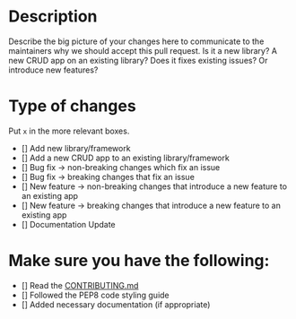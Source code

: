 # Description

Describe the big picture of your changes here to communicate to the maintainers why we should accept this pull request. Is it a new library? A new CRUD app on
an existing library? Does it fixes existing issues? Or introduce new features?

# Type of changes

Put `x` in the more relevant boxes.

- [] Add new library/framework
- [] Add a new CRUD app to an existing library/framework
- [] Bug fix -> non-breaking changes which fix an issue
- [] Bug fix -> breaking changes that fix an issue
- [] New feature -> non-breaking changes that introduce a new feature to an existing app
- [] New feature -> breaking changes that introduce a new feature to an existing app
- [] Documentation Update

# Make sure you have the following:

- [] Read the [CONTRIBUTING.md](https://github.com/pygrammers-org/intro.py/blob/main/CONTRIBUTING.md)
- [] Followed the PEP8 code styling guide
- [] Added necessary documentation (if appropriate)
